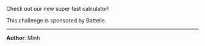 Check out our new super fast calculator!

This challenge is sponsored by Battelle.

---

**Author**: Minh